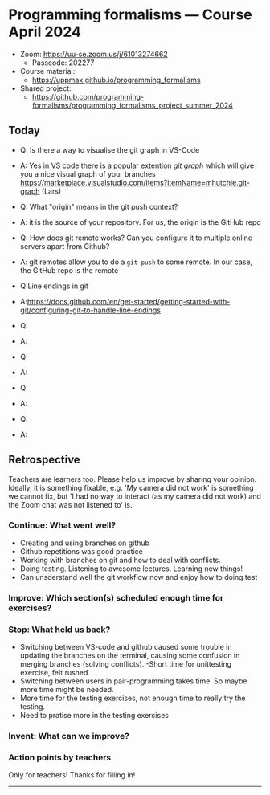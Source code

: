 # Programming formalisms — Course April 2024

- Zoom:  https://uu-se.zoom.us/j/61013274662 
  - Passcode: 202277
- Course material: 
  - https://uppmax.github.io/programming_formalisms
- Shared project: 
  - https://github.com/programming-formalisms/programming_formalisms_project_summer_2024

## Today

- Q: Is there a way to visualise the git graph in VS-Code
- A: Yes in VS code there is a popular extention *git graph* which will give you a nice visual graph of your branches https://marketplace.visualstudio.com/items?itemName=mhutchie.git-graph (Lars)

- Q: What "origin" means in the git push context? 
- A: it is the source of your repository. For us, the origin is the GitHub repo

- Q: How does git remote works? Can you configure it to multiple online servers apart from Github?
- A: git remotes allow you to do a `git push` to some remote. In our case, the GitHub repo is the remote

- Q:Line endings in git
- A:https://docs.github.com/en/get-started/getting-started-with-git/configuring-git-to-handle-line-endings

- Q:
- A:

- Q:
- A:

- Q:
- A:

- Q:
- A:


## Retrospective

Teachers are learners too. Please help us improve by sharing your opinion.
Ideally, it is something fixable, e.g. 'My camera did not work' is something
we cannot fix, but 'I had no way to interact (as my camera did not work) and the Zoom chat was not listened to' is.

### Continue: What went well?
 - Creating and using branches on github
 - Github repetitions was good practice
 - Working with branches on git and how to deal with conflicts.
 - Doing testing. Listening to awesome lectures. Learning new things!
 - Can unsderstand well the git workflow now and enjoy how to doing test
### Improve: Which section(s) scheduled enough time for exercises?

### Stop: What held us back?
- Switching between VS-code and github caused some trouble in updating the branches on the terminal, causing some confusion in merging branches (solving conflicts). 
-Short time for unittesting exercise, felt rushed
- Switching between users in pair-programming takes time. So maybe more time might be needed.
- More time for the testing exercises, not enough time to really try the testing.
- Need to pratise more in the testing exercises

### Invent: What can we improve?

### Action points by teachers

Only for teachers! Thanks for filling in!

--- 
